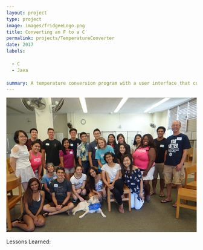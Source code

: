 ```yaml
---
layout: project
type: project
image: images/fridgeeLogo.png
title: Converting an F to a C
permalink: projects/TemperatureConverter
date: 2017
labels:
  
  - C
  - Java
  
summary: A temperature conversion program with a user interface that converts a temperature from fahrenheit to celsius, given the fahrenheit input.
---
```


<img class="ui centered middle image" src="../images/LearningAssistanceCenter.jpg">




Lessons Learned:
